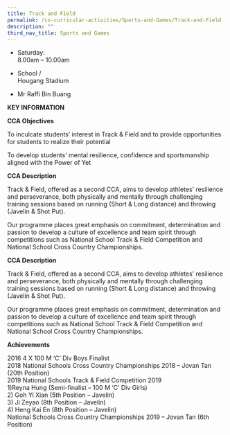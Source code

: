 ```yaml
---
title: Track and Field
permalink: /co-curricular-activities/Sports-and-Games/Track-and-Field
description: ""
third_nav_title: Sports and Games
---
```

*   Saturday:  
    8.00am – 10.00am  
 

*   School /  
    Hougang Stadium

*   Mr Raffi Bin Buang

**KEY INFORMATION**


**CCA Objectives**

To inculcate students’ interest in Track & Field and to provide opportunities for students to realize their potential

To develop students’ mental resilience, confidence and sportsmanship aligned with the Power of Yet

**CCA Description**


Track & Field, offered as a second CCA, aims to develop athletes’ resilience and perseverance, both physically and mentally through challenging training sessions based on running (Short & Long distance) and throwing (Javelin & Shot Put).

Our programme places great emphasis on commitment, determination and passion to develop a culture of excellence and team spirit through competitions such as National School Track & Field Competition and National School Cross Country Championships.

**CCA Description**


Track & Field, offered as a second CCA, aims to develop athletes’ resilience and perseverance, both physically and mentally through challenging training sessions based on running (Short & Long distance) and throwing (Javelin & Shot Put).

  

Our programme places great emphasis on commitment, determination and passion to develop a culture of excellence and team spirit through competitions such as National School Track & Field Competition and National School Cross Country Championships.

**Achievements**


2016 4 X 100 M ‘C’ Div Boys Finalist<br>
2018 National Schools Cross Country Championships 2018 – Jovan Tan (20th Position)<br>
2019 National Schools Track & Field Competition 2019<br>
1)Reyna Hung (Semi-finalist – 100 M ‘C’ Div Girls)<br>
2) Goh Yi Xian (5th Position – Javelin)<br>
3) Ji Zeyao (8th Position – Javelin)<br>
4) Heng Kai En (8th Position – Javelin)<br>
National Schools Cross Country Championships 2019 – Jovan Tan (6th Position)